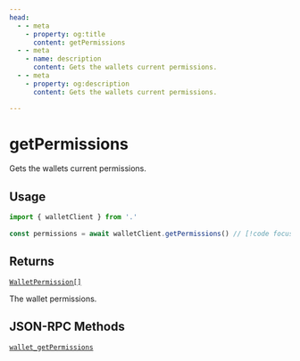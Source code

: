 ```yaml
---
head:
  - - meta
    - property: og:title
      content: getPermissions
  - - meta
    - name: description
      content: Gets the wallets current permissions.
  - - meta
    - property: og:description
      content: Gets the wallets current permissions.

---
```


# getPermissions

Gets the wallets current permissions.

## Usage

```ts
import { walletClient } from '.'
 
const permissions = await walletClient.getPermissions() // [!code focus:99]
```

## Returns

[`WalletPermission[]`](/docs/glossary/types#walletpermission)

The wallet permissions.

## JSON-RPC Methods

[`wallet_getPermissions`](https://eips.ethereum.org/EIPS/eip-2255)

